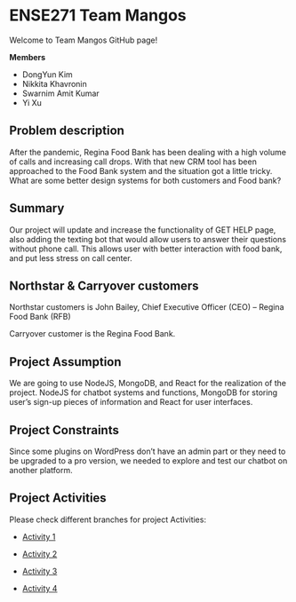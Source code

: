 # ENSE271 Team Mangos

Welcome to Team Mangos GitHub page!

**Members**
- DongYun Kim
- Nikkita Khavronin
- Swarnim Amit Kumar
- Yi Xu

## Problem description
After the pandemic, Regina Food Bank has been dealing with a high volume of calls and increasing call drops. With that new CRM tool has been approached to the Food Bank system and the situation got a little tricky. What are some better design systems for both customers and Food bank? 

## Summary
Our project will update and increase the functionality of GET HELP page, also adding the texting bot that would allow users to answer their questions without phone call. This allows user with better interaction with food bank, and put less stress on call center.

## Northstar & Carryover customers
Northstar customers is John Bailey, Chief Executive Officer (CEO) – Regina Food Bank (RFB)

Carryover customer is the Regina Food Bank. 

## Project Assumption
We are going to use NodeJS, MongoDB, and React for the realization of the project. NodeJS for chatbot systems and functions, MongoDB for storing user’s sign-up pieces of information and React for user interfaces.


## Project Constraints
Since some plugins on WordPress don’t have an admin part or they need to be upgraded to a pro version, we needed to explore and test our chatbot on another platform.


## Project Activities

Please check different branches for project Activities:
- [Activity 1](https://github.com/havr67/mangosense271/tree/activity_1)

- [Activity 2](https://github.com/havr67/mangosense271/tree/activity_2)

- [Activity 3](https://github.com/havr67/mangosense271/tree/activity_3)

- [Activity 4](https://github.com/havr67/mangosense271/tree/activity_4)
